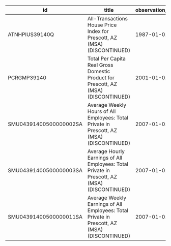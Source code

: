 | id                     | title                                                                                        | observation_start   | observation_end   |
|------------------------|----------------------------------------------------------------------------------------------|---------------------|-------------------|
| ATNHPIUS39140Q         | All-Transactions House Price Index for Prescott, AZ (MSA) (DISCONTINUED)                     | 1987-01-01          | 2018-07-01        |
| PCRGMP39140            | Total Per Capita Real Gross Domestic Product for Prescott, AZ (MSA) (DISCONTINUED)           | 2001-01-01          | 2017-01-01        |
| SMU04391400500000002SA | Average Weekly Hours of All Employees: Total Private in Prescott, AZ (MSA) (DISCONTINUED)    | 2007-01-01          | 2022-03-01        |
| SMU04391400500000003SA | Average Hourly Earnings of All Employees: Total Private in Prescott, AZ (MSA) (DISCONTINUED) | 2007-01-01          | 2022-03-01        |
| SMU04391400500000011SA | Average Weekly Earnings of All Employees: Total Private in Prescott, AZ (MSA) (DISCONTINUED) | 2007-01-01          | 2022-03-01        |